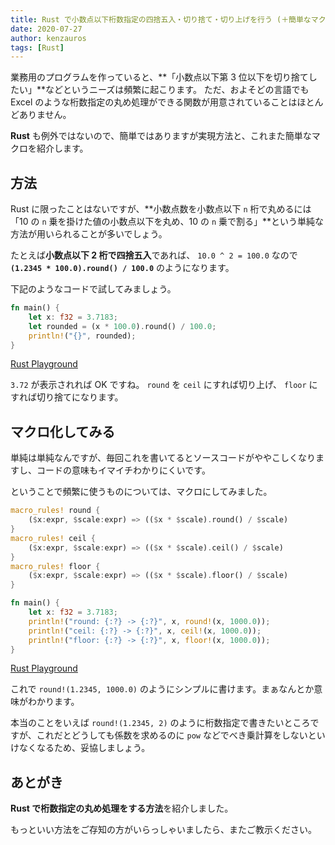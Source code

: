```yaml
---
title: Rust で小数点以下桁数指定の四捨五入・切り捨て・切り上げを行う (＋簡単なマクロ)
date: 2020-07-27
author: kenzauros
tags: [Rust]
---
```


業務用のプログラムを作っていると、**「小数点以下第 3 位以下を切り捨てしたい」**などというニーズは頻繁に起こります。
ただ、およそどの言語でも Excel のような桁数指定の丸め処理ができる関数が用意されていることはほとんどありません。

**Rust** も例外ではないので、簡単ではありますが実現方法と、これまた簡単なマクロを紹介します。

## 方法

Rust に限ったことはないですが、**小数点数を小数点以下 `n` 桁で丸めるには「10 の `n` 乗を掛けた値の小数点以下を丸め、10 の `n` 乗で割る」**という単純な方法が用いられることが多いでしょう。

たとえば**小数点以下 2 桁で四捨五入**であれば、 `10.0 ^ 2 = 100.0` なので **`(1.2345 * 100.0).round() / 100.0`** のようになります。

下記のようなコードで試してみましょう。

```rust
fn main() {
    let x: f32 = 3.7183;
    let rounded = (x * 100.0).round() / 100.0;
    println!("{}", rounded);
}
```

[Rust Playground](https://play.rust-lang.org/?version=stable&mode=debug&edition=2018&gist=dafaeef0233d4424fdaf3626595e40f2)

`3.72` が表示されれば OK ですね。 `round` を `ceil` にすれば切り上げ、 `floor` にすれば切り捨てになります。

## マクロ化してみる

単純は単純なんですが、毎回これを書いてるとソースコードがややこしくなりますし、コードの意味もイマイチわかりにくいです。

ということで頻繁に使うものについては、マクロにしてみました。

```rust
macro_rules! round {
    ($x:expr, $scale:expr) => (($x * $scale).round() / $scale)
}
macro_rules! ceil {
    ($x:expr, $scale:expr) => (($x * $scale).ceil() / $scale)
}
macro_rules! floor {
    ($x:expr, $scale:expr) => (($x * $scale).floor() / $scale)
}

fn main() {
    let x: f32 = 3.7183;
    println!("round: {:?} -> {:?}", x, round!(x, 1000.0));
    println!("ceil: {:?} -> {:?}", x, ceil!(x, 1000.0));
    println!("floor: {:?} -> {:?}", x, floor!(x, 1000.0));
}
```

[Rust Playground](https://play.rust-lang.org/?version=stable&mode=debug&edition=2018&gist=34e0e3608accdca4072163d2b4063d89)

これで `round!(1.2345, 1000.0)` のようにシンプルに書けます。まぁなんとか意味がわかります。

本当のことをいえば `round!(1.2345, 2)` のように桁数指定で書きたいところですが、これだとどうしても係数を求めるのに `pow` などでべき乗計算をしないといけなくなるため、妥協しましょう。

## あとがき

**Rust で桁数指定の丸め処理をする方法**を紹介しました。

もっといい方法をご存知の方がいらっしゃいましたら、またご教示ください。
